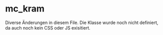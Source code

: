 # mc_kram


<p class ="#"> Diverse Änderungen in diesem File. Die Klasse wurde noch nicht definiert, da auch noch kein CSS oder JS exisitiert.</p>
